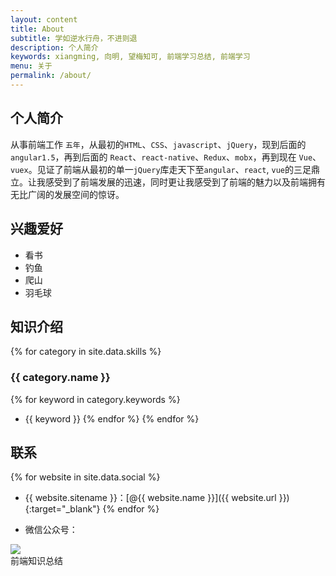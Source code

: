```yaml
---
layout: content
title: About
subtitle: 学如逆水行舟，不进则退
description: 个人简介
keywords: xiangming, 向明, 望梅知可, 前端学习总结, 前端学习
menu: 关于
permalink: /about/
---
```


## 个人简介

从事前端工作 `五年`，从最初的`HTML`、`CSS`、`javascript`、`jQuery`，现到后面的 `angular1.5`，再到后面的 `React`、`react-native`、`Redux`、`mobx`，再到现在 `Vue`、`vuex`。见证了前端从最初的单一`jQuery`库走天下至`angular`、`react`, `vue`的三足鼎立。让我感受到了前端发展的迅速，同时更让我感受到了前端的魅力以及前端拥有无比广阔的发展空间的惊讶。

## 兴趣爱好

- 看书
- 钓鱼
- 爬山
- 羽毛球

## 知识介绍

{% for category in site.data.skills %}
### {{ category.name }}
{% for keyword in category.keywords %}
* {{ keyword }}
{% endfor %}
{% endfor %}

## 联系

{% for website in site.data.social %}
* {{ website.sitename }}：[@{{ website.name }}]({{ website.url }}){:target="_blank"}
{% endfor %}

* 微信公众号：
<div style='display: flex;vertical-align: top;'>
  <figure style="margin: 0;">
    <img src="https://gitee.com/xiangming25/picture/raw/master/2021-2-3/1612338183273-qrcode-8cm.jpg" />
    <figcaption style="text-align: center;">前端知识总结</figcaption>
  </figure>
</div>